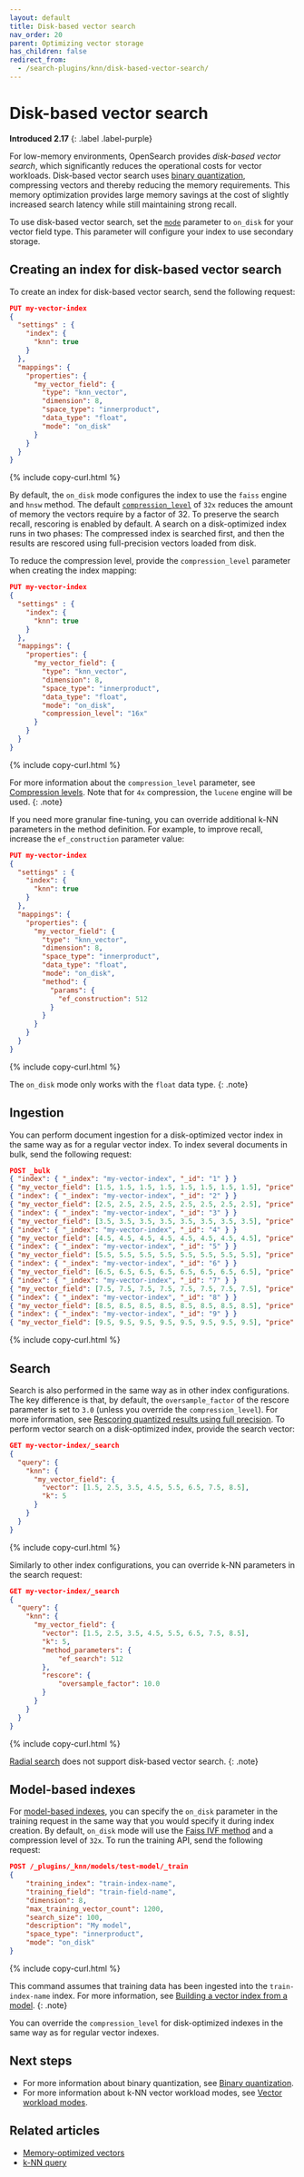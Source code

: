 ```yaml
---
layout: default
title: Disk-based vector search
nav_order: 20
parent: Optimizing vector storage
has_children: false
redirect_from:
  - /search-plugins/knn/disk-based-vector-search/
---
```


# Disk-based vector search
**Introduced 2.17**
{: .label .label-purple}

For low-memory environments, OpenSearch provides _disk-based vector search_, which significantly reduces the operational costs for vector workloads. Disk-based vector search uses [binary quantization]({{site.url}}{{site.baseurl}}/vector-search/optimizing-storage/binary-quantization/), compressing vectors and thereby reducing the memory requirements. This memory optimization provides large memory savings at the cost of slightly increased search latency while still maintaining strong recall.

To use disk-based vector search, set the [`mode`]({{site.url}}{{site.baseurl}}/field-types/supported-field-types/knn-memory-optimized/#vector-workload-modes) parameter to `on_disk` for your vector field type. This parameter will configure your index to use secondary storage. 

## Creating an index for disk-based vector search

To create an index for disk-based vector search, send the following request:

```json
PUT my-vector-index
{
  "settings" : {
    "index": {
      "knn": true
    }
  },
  "mappings": {
    "properties": {
      "my_vector_field": {
        "type": "knn_vector",
        "dimension": 8,
        "space_type": "innerproduct",
        "data_type": "float",
        "mode": "on_disk"
      }
    }
  }
}
```
{% include copy-curl.html %}

By default, the `on_disk` mode configures the index to use the `faiss` engine and `hnsw` method. The default [`compression_level`]({{site.url}}{{site.baseurl}}/field-types/supported-field-types/knn-memory-optimized/#compression-levels) of `32x` reduces the amount of memory the vectors require by a factor of 32. To preserve the search recall, rescoring is enabled by default. A search on a disk-optimized index runs in two phases: The compressed index is searched first, and then the results are rescored using full-precision vectors loaded from disk.

To reduce the compression level, provide the `compression_level` parameter when creating the index mapping: 

```json
PUT my-vector-index
{
  "settings" : {
    "index": {
      "knn": true
    }
  },
  "mappings": {
    "properties": {
      "my_vector_field": {
        "type": "knn_vector",
        "dimension": 8,
        "space_type": "innerproduct",
        "data_type": "float",
        "mode": "on_disk",
        "compression_level": "16x"
      }
    }
  }
}
```
{% include copy-curl.html %}

For more information about the `compression_level` parameter, see [Compression levels]({{site.url}}{{site.baseurl}}/field-types/supported-field-types/knn-memory-optimized/#compression-levels). Note that for `4x` compression, the `lucene` engine will be used.
{: .note}

If you need more granular fine-tuning, you can override additional k-NN parameters in the method definition. For example, to improve recall, increase the `ef_construction` parameter value:

```json
PUT my-vector-index
{
  "settings" : {
    "index": {
      "knn": true
    }
  },
  "mappings": {
    "properties": {
      "my_vector_field": {
        "type": "knn_vector",
        "dimension": 8,
        "space_type": "innerproduct",
        "data_type": "float",
        "mode": "on_disk",
        "method": {
          "params": {
            "ef_construction": 512
          }
        }
      }
    }
  }
}
```
{% include copy-curl.html %}

The `on_disk` mode only works with the `float` data type.
{: .note}

## Ingestion

You can perform document ingestion for a disk-optimized vector index in the same way as for a regular vector index. To index several documents in bulk, send the following request:

```json
POST _bulk
{ "index": { "_index": "my-vector-index", "_id": "1" } }
{ "my_vector_field": [1.5, 1.5, 1.5, 1.5, 1.5, 1.5, 1.5, 1.5], "price": 12.2 }
{ "index": { "_index": "my-vector-index", "_id": "2" } }
{ "my_vector_field": [2.5, 2.5, 2.5, 2.5, 2.5, 2.5, 2.5, 2.5], "price": 7.1 }
{ "index": { "_index": "my-vector-index", "_id": "3" } }
{ "my_vector_field": [3.5, 3.5, 3.5, 3.5, 3.5, 3.5, 3.5, 3.5], "price": 12.9 }
{ "index": { "_index": "my-vector-index", "_id": "4" } }
{ "my_vector_field": [4.5, 4.5, 4.5, 4.5, 4.5, 4.5, 4.5, 4.5], "price": 1.2 }
{ "index": { "_index": "my-vector-index", "_id": "5" } }
{ "my_vector_field": [5.5, 5.5, 5.5, 5.5, 5.5, 5.5, 5.5, 5.5], "price": 3.7 }
{ "index": { "_index": "my-vector-index", "_id": "6" } }
{ "my_vector_field": [6.5, 6.5, 6.5, 6.5, 6.5, 6.5, 6.5, 6.5], "price": 10.3 }
{ "index": { "_index": "my-vector-index", "_id": "7" } }
{ "my_vector_field": [7.5, 7.5, 7.5, 7.5, 7.5, 7.5, 7.5, 7.5], "price": 5.5 }
{ "index": { "_index": "my-vector-index", "_id": "8" } }
{ "my_vector_field": [8.5, 8.5, 8.5, 8.5, 8.5, 8.5, 8.5, 8.5], "price": 4.4 }
{ "index": { "_index": "my-vector-index", "_id": "9" } }
{ "my_vector_field": [9.5, 9.5, 9.5, 9.5, 9.5, 9.5, 9.5, 9.5], "price": 8.9 }
```
{% include copy-curl.html %}

## Search

Search is also performed in the same way as in other index configurations. The key difference is that, by default, the `oversample_factor` of the rescore parameter is set to `3.0` (unless you override the `compression_level`). For more information, see [Rescoring quantized results using full precision]({{site.url}}{{site.baseurl}}/field-types/supported-field-types/knn-memory-optimized/#rescoring-quantized-results-to-full-precision). To perform vector search on a disk-optimized index, provide the search vector:

```json
GET my-vector-index/_search
{
  "query": {
    "knn": {
      "my_vector_field": {
        "vector": [1.5, 2.5, 3.5, 4.5, 5.5, 6.5, 7.5, 8.5],
        "k": 5
      }
    }
  }
}
```
{% include copy-curl.html %}

Similarly to other index configurations, you can override k-NN parameters in the search request:

```json
GET my-vector-index/_search
{
  "query": {
    "knn": {
      "my_vector_field": {
        "vector": [1.5, 2.5, 3.5, 4.5, 5.5, 6.5, 7.5, 8.5],
        "k": 5,
        "method_parameters": {
            "ef_search": 512
        },
        "rescore": {
            "oversample_factor": 10.0
        }
      }
    }
  }
}
```
{% include copy-curl.html %}

[Radial search]({{site.url}}{{site.baseurl}}/search-plugins/knn/radial-search-knn/) does not support disk-based vector search.
{: .note}

## Model-based indexes

For [model-based indexes]({{site.url}}{{site.baseurl}}/search-plugins/knn/approximate-knn/#building-a-vector-index-from-a-model), you can specify the `on_disk` parameter in the training request in the same way that you would specify it during index creation. By default, `on_disk` mode will use the [Faiss IVF method]({{site.url}}{{site.baseurl}}/field-types/supported-field-types/knn-methods-engines/#ivf-parameters) and a compression level of `32x`. To run the training API, send the following request:

```json
POST /_plugins/_knn/models/test-model/_train
{
    "training_index": "train-index-name",
    "training_field": "train-field-name",
    "dimension": 8,
    "max_training_vector_count": 1200,
    "search_size": 100,
    "description": "My model",
    "space_type": "innerproduct",
    "mode": "on_disk"
}
```
{% include copy-curl.html %}

This command assumes that training data has been ingested into the `train-index-name` index. For more information, see [Building a vector index from a model]({{site.url}}{{site.baseurl}}/search-plugins/knn/approximate-knn/#building-a-vector-index-from-a-model).
{: .note}

You can override the `compression_level` for disk-optimized indexes in the same way as for regular vector indexes.


## Next steps

- For more information about binary quantization, see [Binary quantization]({{site.url}}{{site.baseurl}}/vector-search/optimizing-storage/binary-quantization/).
- For more information about k-NN vector workload modes, see [Vector workload modes]({{site.url}}{{site.baseurl}}/field-types/supported-field-types/knn-memory-optimized/#vector-workload-modes).

## Related articles

- [Memory-optimized vectors]({{site.url}}{{site.baseurl}}/field-types/supported-field-types/knn-memory-optimized/)
- [k-NN query]({{site.url}}{{site.baseurl}}/query-dsl/specialized/knn/)